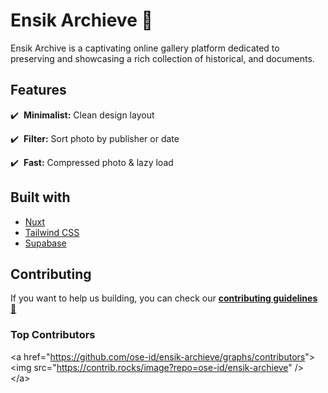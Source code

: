 # **Ensik Archieve** 📁

Ensik Archive is a captivating online gallery platform dedicated to preserving and showcasing a rich collection of historical, and documents.

## Features

✔️  **Minimalist:** Clean design layout

✔️  **Filter:** Sort photo by publisher or date

✔️  **Fast:** Compressed photo & lazy load

## Built with

- [Nuxt](https://nuxt.com/)
- [Tailwind CSS](https://tailwindcss.com/)
- [Supabase](https://supabase.com/)

## Contributing

If you want to help us building, you can check our [**contributing guidelines**](CONTRIBUTING.md) [📖](https://emojipedia.org/open-book)

### Top Contributors

&lt;a href="https://github.com/ose-id/ensik-archieve/graphs/contributors"&gt; &lt;img src="https://contrib.rocks/image?repo=ose-id/ensik-archieve" /&gt; &lt;/a&gt;